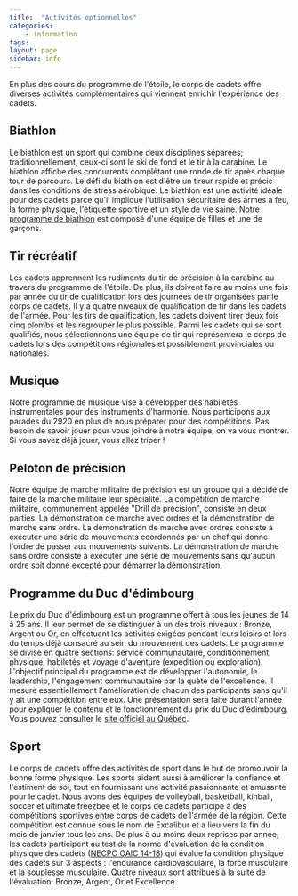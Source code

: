 ```yaml
---
title:  "Activités optionnelles"  
categories:
    - information
tags:
layout: page
sidebar: info
---
```



En plus des cours du programme de l'étoile, le corps de cadets offre diverses activités complémentaires qui viennent enrichir l'expérience des cadets.



## Biathlon
Le biathlon est un sport qui combine deux disciplines séparées; traditionnellement, ceux-ci sont le ski de fond et le tir à la carabine. Le biathlon affiche des concurrents complétant une ronde de tir après chaque tour de parcours. Le défi du biathlon est d'être un tireur rapide et précis dans les conditions de stress aérobique. Le biathlon est une activité idéale pour des cadets parce qu'il implique l'utilisation sécuritaire des armes à feu, la forme physique, l'étiquette sportive et un style de vie saine. Notre [programme de biathlon](https://www.cc2920.ca/docs/Biathlon-information-2021-2022.pdf) est composé d'une équipe de filles et une de garçons.

## Tir récréatif
Les cadets apprennent les rudiments du tir de précision à la carabine au travers du programme de l'étoile. De plus, ils doivent faire au moins une fois par année du tir de qualification lors des journées de tir organisées par le corps de cadets.
Il y a quatre niveaux de qualification de tir dans les cadets de l'armée. Pour les tirs de qualification, les cadets doivent tirer deux fois cinq plombs et les regrouper le plus possible.
Parmi les cadets qui se sont qualifiés, nous sélectionnons une équipe de tir qui représentera le corps de cadets lors des compétitions régionales et possiblement provinciales ou nationales.

## Musique

Notre programme de musique vise à développer des habiletés instrumentales pour des instruments d'harmonie. Nous participons aux parades du 2920 en plus de nous préparer pour des compétitions. Pas besoin de savoir jouer pour vous joindre à notre équipe, on va vous montrer. Si vous savez déjà jouer, vous allez triper !

## Peloton de précision

Notre équipe de marche militaire de précision est un groupe qui a décidé de faire de la marche militaire leur spécialité. La compétition de marche militaire, communément appelée "Drill de précision", consiste en deux parties. La démonstration de marche avec ordres et la démonstration de marche sans ordre.
La démonstration de marche avec ordres consiste à exécuter une série de mouvements coordonnés par un chef qui donne l'ordre de passer aux mouvements suivants. La démonstration de marche sans ordre consiste à exécuter une série de mouvements sans qu'aucun ordre soit donné excepté pour démarrer la démonstration.

## Programme du Duc d'édimbourg
Le prix du Duc d'édimbourg est un programme offert à tous les jeunes de 14 à 25 ans. Il leur permet de se distinguer à un des trois niveaux : Bronze, Argent ou Or, en effectuant les activités exigées pendant leurs loisirs et lors du temps déjà consacré au sein du mouvement des cadets. Le programme se divise en quatre sections: service communautaire, conditionnement physique, habiletés et voyage d'aventure (expédition ou exploration). L'objectif principal du programme est de développer l'autonomie, le leadership, l'engagement communautaire par la quète de l'excellence. Il mesure essentiellement l'amélioration de chacun des participants sans qu'il y ait une compétition entre eux. Une présentation sera faite durant l'année pour expliquer le contenu et le fonctionnement du prix du Duc d'édimbourg.
Vous pouvez consulter le [site officiel au Québec](http://www.lpde.org/).
 
## Sport
Le corps de cadets offre des activités de sport dans le but de promouvoir la bonne forme physique. Les sports aident aussi à améliorer la confiance et l'estiment de soi, tout en fournissant une activité passionnante et amusante pour le cadet.
Nous avons des équipes de volleyball, basketball, kinball, soccer et ultimate freezbee et le corps de cadets participe à des compétitions sportives entre corps de cadets de l'armée de la région. Cette compétition est connue sous le nom de Excalibur et a lieu vers la fin du mois de janvier tous les ans.
De plus à au moins deux reprises par année, les cadets participent au test de la norme d'évaluation de la condition physique des cadets ([NECPC OAIC 14-18](https://cc2920.ca/guidesoaic_f.html#necpc)) qui évalue la condition physique des cadets sur 3 aspects : l'endurance cardiovasculaire, la force musculaire et la souplesse musculaire. Quatre niveaux sont attribués à la suite de l'évaluation: Bronze, Argent, Or et Excellence.

